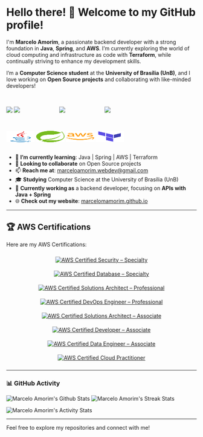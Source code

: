 # Hello there! 👋 Welcome to my GitHub profile!

I'm **Marcelo Amorim**, a passionate backend developer with a strong foundation in **Java**, **Spring**, and **AWS**. I’m currently exploring the world of cloud computing and infrastructure as code with **Terraform**, while continually striving to enhance my development skills.

I’m a **Computer Science student** at the **University of Brasília (UnB)**, and I love working on **Open Source projects** and collaborating with like-minded developers!

</br>

<div style="display: inline_block" height="70" width="150">
  
  <a href="https://www.linkedin.com/in/marcelomedeirosamorim/" target="_blank"><img align="center" src="https://img.shields.io/badge/-LinkedIn-%230077B5?style=for-the-badge&logo=linkedin&logoColor=white" target="_blank"></a>
  <a href="https://medium.com/@marceloamorim.backend" target="_blank"><img align="center" src="https://img.shields.io/badge/-Medium-123?style=for-the-badge&logo=medium&logoColor=white" target="_blank" style="margin-right:100px;"></a>
  <a href="https://pt.stackoverflow.com/users/276863/marcelo-amorim" target="_blank"><img align="center" src="https://img.shields.io/badge/-StackOverflow-ffff99?style=for-the-badge&logo=stackoverflow&logoColor=black" target="_blank" style="margin-right:100px;"></a>
  <a href="https://www.credly.com/users/marcelo-medeiros-amorim" target="_blank"><img align="center" src="https://img.shields.io/badge/-Credly-ff6f00?style=for-the-badge&logo=credly&logoColor=white" target="_blank" style="margin-right:100px;"></a>
</div>

</br>

<div style="display: inline_block"><br>
  <img align="center" alt="Java" height="30" width="75" src="https://raw.githubusercontent.com/devicons/devicon/master/icons/java/java-original.svg">
  <img align="center" alt="Spring" height="30" width="75" src="https://raw.githubusercontent.com/devicons/devicon/master/icons/spring/spring-original.svg">
  <img align="center" alt="AWS" height="30" width="75" src="https://raw.githubusercontent.com/devicons/devicon/master/icons/amazonwebservices/amazonwebservices-plain-wordmark.svg">
  <img align="center" alt="Terraform" height="30" width="75" src="https://raw.githubusercontent.com/devicons/devicon/master/icons/terraform/terraform-original.svg">
</div>

</br>

- 🌱 **I’m currently learning**: Java | Spring | AWS | Terraform
- 👯 **Looking to collaborate** on Open Source projects
- 📫 **Reach me at**: marceloamorim.webdev@gmail.com
- 🎓 **Studying** Computer Science at the University of Brasília (UnB)
- 🎯 **Currently working as** a backend developer, focusing on **APIs with Java + Spring**
- 🌐 **Check out my website**: [marcelomamorim.github.io](https://marcelomamorim.github.io/)

---

## 🏆 AWS Certifications

Here are my AWS Certifications:

<div align="center">

  <div style="display: inline-block; margin: 10px;">
    <a href="https://www.credly.com/badges/93b6e5a0-fa86-41ed-a9b8-5422dc81f6cd">
      <img src="https://images.credly.com/size/340x340/images/53acdae5-d69f-4dda-b650-d02ed7a50dd7/image.png" alt="AWS Certified Security – Specialty" width="100px">
    </a>
  </div>

  <div style="display: inline-block; margin: 10px;">
    <a href="https://www.credly.com/badges/d76e6fca-8187-4727-aed3-91aaade56668">
      <img src="https://images.credly.com/size/340x340/images/885d38e4-55c0-4c35-b4ed-694e2b26be6c/image.png" alt="AWS Certified Database – Specialty" width="100px">
    </a>
  </div>

  <div style="display: inline-block; margin: 10px;">
    <a href="https://www.credly.com/badges/002fb138-1fa6-4c98-82df-da360772c2a9">
      <img src="https://images.credly.com/size/340x340/images/2d84e428-9078-49b6-a804-13c15383d0de/image.png" alt="AWS Certified Solutions Architect – Professional" width="100px">
    </a>
  </div>

  <div style="display: inline-block; margin: 10px;">
    <a href="https://www.credly.com/badges/3abe3eee-c361-4114-9c85-62ffdce5db13">
      <img src="https://images.credly.com/size/340x340/images/bd31ef42-d460-493e-8503-39592aaf0458/image.png" alt="AWS Certified DevOps Engineer – Professional" width="100px">
    </a>
  </div>

  <div style="display: inline-block; margin: 10px;">
    <a href="https://www.credly.com/badges/d002f657-9188-4585-9b42-430506f153cc">
      <img src="https://images.credly.com/size/340x340/images/0e284c3f-5164-4b21-8660-0d84737941bc/image.png" alt="AWS Certified Solutions Architect – Associate" width="100px">
    </a>
  </div>

  <div style="display: inline-block; margin: 10px;">
    <a href="https://www.credly.com/badges/c1c9dfcc-8fb1-4a8b-beaf-747f1cdff5f3">
      <img src="https://images.credly.com/size/340x340/images/b9feab85-1a43-4f6c-99a5-631b88d5461b/image.png" alt="AWS Certified Developer – Associate" width="100px">
    </a>
  </div>

  <div style="display: inline-block; margin: 10px;">
    <a href="https://www.credly.com/badges/55346236-0df0-4428-84de-b7bc1a69e6a0">
      <img src="https://images.credly.com/size/340x340/images/e5c85d7f-4e50-431e-b5af-fa9d9b0596e7/image.png" alt="AWS Certified Data Engineer – Associate" width="100px">
    </a>
  </div>

  <div style="display: inline-block; margin: 10px;">
    <a href="https://www.credly.com/badges/2346511d-29f0-432a-8b82-59d59db876c6">
      <img src="https://images.credly.com/size/340x340/images/00634f82-b07f-4bbd-a6bb-53de397fc3a6/image.png" alt="AWS Certified Cloud Practitioner" width="100px">
    </a>
  </div>

</div>

---

### 📊 GitHub Activity

<p align="left">
  <img alt="Marcelo Amorim's Github Stats" src="https://github-readme-stats.vercel.app/api/?username=marcelomamorim&show_icons=true&theme=tokyonight&hide_border=true" height="160px"/>
  <img alt="Marcelo Amorim's Streak Stats" src="https://streak-stats.demolab.com/?user=marcelomamorim&theme=merko&hide_border=true" height="160px"/>
</p>

<p align="left">
  <img alt="Marcelo Amorim's Activity Stats" src="http://github-profile-summary-cards.vercel.app/api/cards/profile-details?username=marcelomamorim&theme=merko&hide_border=true" height="232px"/>
</p>

---

Feel free to explore my repositories and connect with me!
